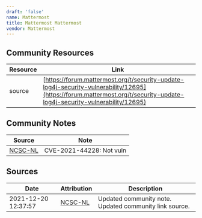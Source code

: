 ```yaml
---
draft: 'false'
name: Mattermost
title: Mattermost Mattermost
vendor: Mattermost
---
```



## Community Resources
| Resource | Link |
| --- | --- |
| source | [https://forum.mattermost.org/t/security-update-log4j-security-vulnerability/12695](https://forum.mattermost.org/t/security-update-log4j-security-vulnerability/12695) |

## Community Notes
| Source | Note |
| --- | --- |
| [NCSC-NL](https://github.com/NCSC-NL/log4shell/blob/main/software/README.md) | CVE-2021-44228: Not vuln </ul> |

## Sources
| Date | Attribution | Description |
| --- | --- | --- |
| 2021-12-20 12:37:57 | [NCSC-NL](https://github.com/NCSC-NL/log4shell/blob/main/software/README.md) | Updated community note. Updated community link source.  |
